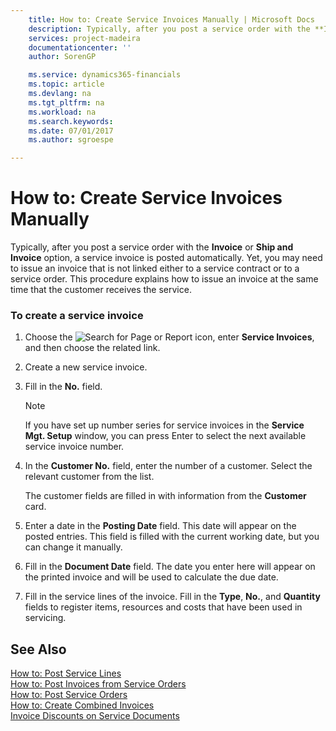 ```yaml
---
    title: How to: Create Service Invoices Manually | Microsoft Docs
    description: Typically, after you post a service order with the **Invoice** or **Ship and Invoice** option, a service invoice is posted automatically. Yet, you may need to issue an invoice that is not linked either to a service contract or to a service order. This procedure explains how to issue an invoice at the same time that the customer receives the service.
    services: project-madeira
    documentationcenter: ''
    author: SorenGP

    ms.service: dynamics365-financials
    ms.topic: article
    ms.devlang: na
    ms.tgt_pltfrm: na
    ms.workload: na
    ms.search.keywords:
    ms.date: 07/01/2017
    ms.author: sgroespe

---
```

# How to: Create Service Invoices Manually
Typically, after you post a service order with the **Invoice** or **Ship and Invoice** option, a service invoice is posted automatically. Yet, you may need to issue an invoice that is not linked either to a service contract or to a service order. This procedure explains how to issue an invoice at the same time that the customer receives the service.  
  
### To create a service invoice  
  
1.  Choose the ![Search for Page or Report](media/ui-search/search_small.png "Search for Page or Report icon") icon, enter **Service Invoices**, and then choose the related link.  
  
2.  Create a new service invoice.  
  
3.  Fill in the **No.** field.  
  
    > [!NOTE]  
    >  If you have set up number series for service invoices in the **Service Mgt. Setup** window, you can press Enter to select the next available service invoice number.  
  
4.  In the **Customer No.** field, enter the number of a customer. Select the relevant customer from the list.  
  
     The customer fields are filled in with information from the **Customer** card.  
  
5.  Enter a date in the **Posting Date** field. This date will appear on the posted entries. This field is filled with the current working date, but you can change it manually.  
  
6.  Fill in the **Document Date** field. The date you enter here will appear on the printed invoice and will be used to calculate the due date.  
  
7.  Fill in the service lines of the invoice. Fill in the **Type**, **No.**, and **Quantity** fields to register items, resources and  costs that have been used in servicing.  
  
## See Also  
 [How to: Post Service Lines](../how-to-post-service-lines.md)   
 [How to: Post Invoices from Service Orders](../how-to-post-invoices-from-service-orders.md)   
 [How to: Post Service Orders](../how-to-post-service-orders.md)   
 [How to: Create Combined Invoices](../how-to-create-combined-invoices.md)   
 [Invoice Discounts on Service Documents](../invoice-discounts-on-service-documents.md)